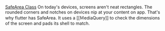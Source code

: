 [SafeArea Class](https://api.flutter.dev/flutter/widgets/SafeArea-class.html)
On today's devices, screens aren't neat rectangles. 
The rounded corners and notches on devices nip at your content on app. That's why flutter has SafeArea. It uses a [[ＭediaQuery]] to check the dimensions of the screen and pads its shell to match.